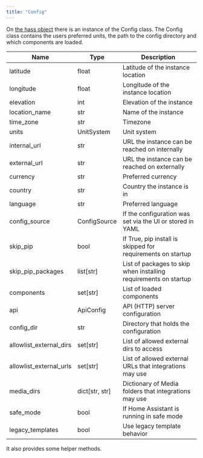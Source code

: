 ```yaml
---
title: "Config"
---
```


On [the hass object](./dev_101_hass.md) there is an instance of the Config class. The Config class contains the users preferred units, the path to the config directory and which components are loaded.

| Name | Type | Description |
| ---- | ---- | ----------- |
| latitude | float | Latitude of the instance location |
| longitude | float | Longitude of the instance location |
| elevation | int | Elevation of the instance |
| location_name | str | Name of the instance |
| time_zone | str | Timezone |
| units | UnitSystem | Unit system |
| internal_url | str | URL the instance can be reached on internally |
| external_url | str | URL the instance can be reached on externally |
| currency | str | Preferred currency |
| country | str | Country the instance is in |
| language | str | Preferred language |
| config_source | ConfigSource | If the configuration was set via the UI or stored in YAML |
| skip_pip | bool | If True, pip install is skipped for requirements on startup |
| skip_pip_packages | list[str] | List of packages to skip when installing requirements on startup |
| components | set[str] | List of loaded components |
| api | ApiConfig | API (HTTP) server configuration |
| config_dir | str | Directory that holds the configuration |
| allowlist_external_dirs | set[str] | List of allowed external dirs to access |
| allowlist_external_urls | set[str] | List of allowed external URLs that integrations may use |
| media_dirs | dict[str, str] | Dictionary of Media folders that integrations may use |
| safe_mode | bool | If Home Assistant is running in safe mode |
| legacy_templates | bool | Use legacy template behavior |

It also provides some helper methods.
